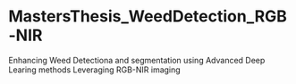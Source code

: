 # MastersThesis_WeedDetection_RGB-NIR
Enhancing Weed Detectiona and segmentation using Advanced Deep Learing methods Leveraging RGB-NIR imaging
